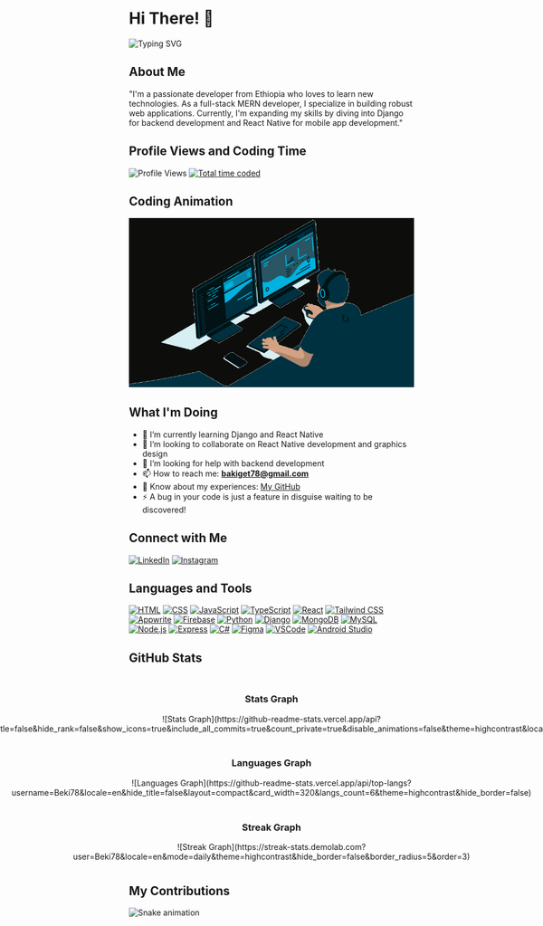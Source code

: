 # Hi There! 👋

![Typing SVG](https://readme-typing-svg.herokuapp.com/?font=Righteous&size=35&center=true&vCenter=true&width=500&height=70&duration=4000&lines=Hi+There!+👋;+I'm+Bereket+Getachew!;)

## About Me

"I'm a passionate developer from Ethiopia who loves to learn new technologies. As a full-stack MERN developer, I specialize in building robust web applications. Currently, I'm expanding my skills by diving into Django for backend development and React Native for mobile app development."

## Profile Views and Coding Time

![Profile Views](https://komarev.com/ghpvc/?username=Beki78&label=Profile%20views&color=0e75b6&style=flat)
[![Total time coded](https://wakatime.com/badge/user/73b5c582-d566-4060-9eff-4bc19732a7da.svg)](https://wakatime.com/@73b5c582-d566-4060-9eff-4bc19732a7da)

## Coding Animation

![Coding](https://raw.githubusercontent.com/Potential17/Potential17/master/user%20(2).gif)

## What I'm Doing

- 🌱 I’m currently learning Django and React Native
- 👯 I’m looking to collaborate on React Native development and graphics design
- 🤝 I’m looking for help with backend development
- 📫 How to reach me: **bakiget78@gmail.com**
- 📄 Know about my experiences: [My GitHub](https://github.com/Beki78)
- ⚡ A bug in your code is just a feature in disguise waiting to be discovered!

## Connect with Me

[![LinkedIn](https://skillicons.dev/icons?i=linkedin)](https://www.linkedin.com/in/bereketgetachew/)
[![Instagram](https://skillicons.dev/icons?i=instagram)](https://instagram.com/beki_b_gm)

## Languages and Tools

[![HTML](https://skillicons.dev/icons?i=html)](https://skillicons.dev)
[![CSS](https://skillicons.dev/icons?i=css)](https://skillicons.dev)
[![JavaScript](https://skillicons.dev/icons?i=js)](https://skillicons.dev)
[![TypeScript](https://skillicons.dev/icons?i=typescript)](https://skillicons.dev)
[![React](https://skillicons.dev/icons?i=react)](https://skillicons.dev)
[![Tailwind CSS](https://skillicons.dev/icons?i=tailwind)](https://skillicons.dev)
[![Appwrite](https://skillicons.dev/icons?i=appwrite)](https://skillicons.dev)
[![Firebase](https://skillicons.dev/icons?i=firebase)](https://skillicons.dev)
[![Python](https://skillicons.dev/icons?i=python)](https://skillicons.dev)
[![Django](https://skillicons.dev/icons?i=django)](https://skillicons.dev)
[![MongoDB](https://skillicons.dev/icons?i=mongodb)](https://skillicons.dev)
[![MySQL](https://skillicons.dev/icons?i=mysql)](https://skillicons.dev)
[![Node.js](https://skillicons.dev/icons?i=nodejs)](https://skillicons.dev)
[![Express](https://skillicons.dev/icons?i=express)](https://skillicons.dev)
[![C#](https://skillicons.dev/icons?i=cs)](https://skillicons.dev)
[![Figma](https://skillicons.dev/icons?i=figma)](https://skillicons.dev)
[![VSCode](https://skillicons.dev/icons?i=vscode)](https://skillicons.dev)
[![Android Studio](https://skillicons.dev/icons?i=androidstudio)](https://skillicons.dev)

## GitHub Stats

<div style="display: flex; justify-content: center; flex-wrap: wrap">
  <div style="margin: 10px; text-align: center">
    <h3>Stats Graph</h3>
    ![Stats Graph](https://github-readme-stats.vercel.app/api?username=Beki78&hide_title=false&hide_rank=false&show_icons=true&include_all_commits=true&count_private=true&disable_animations=false&theme=highcontrast&locale=en&hide_border=false)
  </div>

  <div style="margin: 10px; text-align: center">
    <h3>Languages Graph</h3>
    ![Languages Graph](https://github-readme-stats.vercel.app/api/top-langs?username=Beki78&locale=en&hide_title=false&layout=compact&card_width=320&langs_count=6&theme=highcontrast&hide_border=false)
  </div>

  <div style="margin: 10px; text-align: center">
    <h3>Streak Graph</h3>
    ![Streak Graph](https://streak-stats.demolab.com?user=Beki78&locale=en&mode=daily&theme=highcontrast&hide_border=false&border_radius=5&order=3)
  </div>
</div>

## My Contributions

![Snake animation](https://raw.githubusercontent.com/Beki78/Beki78/output/snake.svg)
